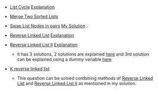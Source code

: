 * [List Cycle](https://www.interviewbit.com/problems/list-cycle/) 
  [Explanation](https://leetcode.com/problems/linked-list-cycle-ii/discuss/44781/Concise-O(n)-solution-by-using-C%2B%2B-with-Detailed-Alogrithm-Description)
  
* [Merge Two Sorted Lists](https://www.interviewbit.com/problems/merge-two-sorted-lists/)

* [Swap List Nodes in pairs](https://www.interviewbit.com/problems/swap-list-nodes-in-pairs/)
  [My Solution](https://leetcode.com/problems/swap-nodes-in-pairs/discuss/908105/Easy-understand-Iterative-solution)
.
* [Reverse Linked List](https://www.interviewbit.com/problems/reverse-linked-list/)
  [Explanation](https://leetcode.com/problems/reverse-linked-list/solution)

* [Reverse Linked List II](https://www.interviewbit.com/problems/reverse-link-list-ii/)
  [Explanation](https://leetcode.com/problems/reverse-linked-list-ii/discuss/30709/Talk-is-cheap-show-me-the-code-(and-DRAWING))<br/>
    * It has 3 solutions, 2 solutions are explained [here](https://leetcode.com/articles/reverse-linked-list-ii/#) and 3rd solution can be explained using a dummy variable [here](https://leetcode.com/problems/reverse-linked-list-ii/discuss/30668/C%2B%2B-simple)
    
* [K reverse linked list](https://www.interviewbit.com/problems/k-reverse-linked-list/)
  *  This question can be solved combining methods of [Reverse Linked List](https://www.interviewbit.com/problems/reverse-linked-list/) and [Reverse Linked List II](https://www.interviewbit.com/problems/reverse-link-list-ii/) as mentioned in my solution.
